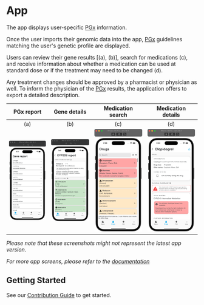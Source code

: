 
# App

The app displays user-specific [PGx](../docs/GLOSSARY.md) information.

Once the user imports their genomic data into the app,
[PGx](../docs/GLOSSARY.md) guidelines matching the user's genetic profile are
displayed.

Users can review their gene results [(a), (b)], search for medications (c), and
receive information about whether a medication can be used at standard dose or
if the treatment may need to be changed (d).

Any treatment changes should be approved by a pharmacist or physician as well.
To inform the physician of the [PGx](../docs/GLOSSARY.md) results, the
application offers to export a detailed description.

PGx report | Gene details | Medication search | Medication details |
:-: | :-: | :-: | :-: |
(a) | (b) | (c) | (d) |
![report_screen](../docs/screenshots/gene-report.png) | ![gene_screen](../docs/screenshots/cyp2d6.png) | ![search_screen](../docs/screenshots/drug-search.png) | ![drug_screen](../docs/screenshots/clopidogrel.png) |

_Please note that these screenshots might not represent the latest app version._

_For more app screens, please refer to the_
_[documentation](../docs/App-screens.md)_

## Getting Started

See our [Contribution Guide](CONTRIBUTING.md) to get started.

